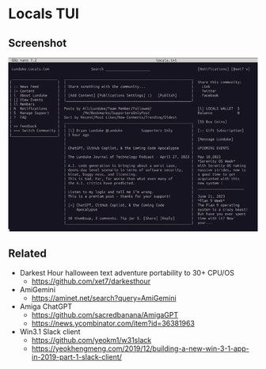 # Locals TUI

## Screenshot

![LocalsTUI](./Screenshots/LocalsTUI.png)

## Related

- Darkest Hour halloween text adventure portability to 30+ CPU/OS
  - https://github.com/xet7/darkesthour
- AmiGemini
  - https://aminet.net/search?query=AmiGemini
- Amiga ChatGPT
  - https://github.com/sacredbanana/AmigaGPT
  - https://news.ycombinator.com/item?id=36381963
- Win3.1 Slack client
  - https://github.com/yeokm1/w31slack
  - https://yeokhengmeng.com/2019/12/building-a-new-win-3-1-app-in-2019-part-1-slack-client/
